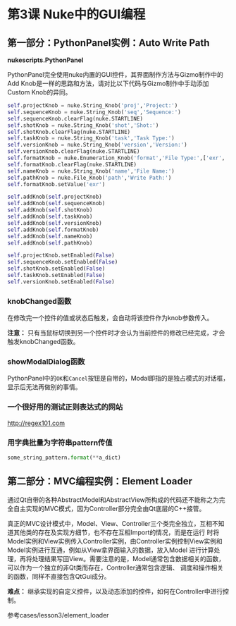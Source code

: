 # 第3课 Nuke中的GUI编程

## 第一部分：PythonPanel实例：Auto Write Path
**nukescripts.PythonPanel**

PythonPanel完全使用nuke内置的GUI控件，其界面制作方法与Gizmo制作中的Add Knob是一样的思路和方法，请对比以下代码与Gizmo制作中手动添加Custom Knob的异同。

```python
self.projectKnob = nuke.String_Knob('proj','Project:')
self.sequenceKnob = nuke.String_Knob('seq','Sequence:')
self.sequenceKnob.clearFlag(nuke.STARTLINE)
self.shotKnob = nuke.String_Knob('shot','Shot:')
self.shotKnob.clearFlag(nuke.STARTLINE)
self.taskKnob = nuke.String_Knob('task','Task Type:')
self.versionKnob = nuke.String_Knob('version','Version:')
self.versionKnob.clearFlag(nuke.STARTLINE)
self.formatKnob = nuke.Enumeration_Knob('format','File Type:',['exr', 'jpg', 'mov'])
self.formatKnob.clearFlag(nuke.STARTLINE)
self.nameKnob = nuke.String_Knob('name','File Name:')
self.pathKnob = nuke.File_Knob('path','Write Path:')
self.formatKnob.setValue('exr')

self.addKnob(self.projectKnob)
self.addKnob(self.sequenceKnob)
self.addKnob(self.shotKnob)
self.addKnob(self.taskKnob)
self.addKnob(self.versionKnob)
self.addKnob(self.formatKnob)
self.addKnob(self.nameKnob)
self.addKnob(self.pathKnob)

self.projectKnob.setEnabled(False)
self.sequenceKnob.setEnabled(False)
self.shotKnob.setEnabled(False)
self.taskKnob.setEnabled(False)
self.versionKnob.setEnabled(False)
```

### knobChanged函数
在修改完一个控件的值或状态后触发，会自动将该控件作为knob参数传入。

**注意：** 只有当鼠标切换到另一个控件时才会认为当前控件的修改已经完成，才会触发knobChanged函数。

### showModalDialog函数
PythonPanel中的`OK`和`Cancel`按钮是自带的，Modal即指的是独占模式的对话框，显示后无法再做别的事情。

### 一个很好用的测试正则表达式的网站
http://regex101.com

### 用字典批量为字符串pattern传值
```python
some_string_pattern.format(**a_dict)
```

## 第二部分：MVC编程实例：Element Loader
通过Qt自带的各种AbstractModel和AbstractView所构成的代码还不能称之为完全自主实现的MVC模式，因为Controller部分完全由Qt底层的C++接管。

真正的MVC设计模式中，Model、View、Controller三个类完全独立，互相不知道其他类的存在及实现方细节，也不存在互相Import的情况，而是在运行
时将Model实例和View实例传入Controller实例，由Controller实例控制View实例和Model实例进行互通，例如从View拿界面输入的数据，放入Model
进行计算处理，再将处理结果写回View。需要注意的是，Model通常包含数据相关的函数，可以作为一个独立的非Qt类而存在，Controller通常包含逻辑、
调度和操作相关的函数，同样不直接包含QtGui成分。

**难点：** 继承实现的自定义控件，以及动态添加的控件，如何在Controller中进行控制。

参考cases/lesson3/element_loader